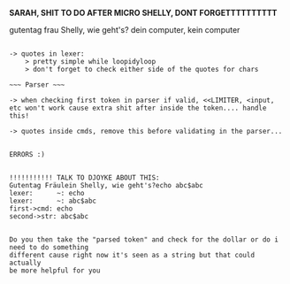 **SARAH, SHIT TO DO AFTER MICRO SHELLY, DONT FORGETTTTTTTTTT**

gutentag frau Shelly, wie geht's?
dein computer, kein computer

~~~ Lexer ~~~

-> quotes in lexer: 
	> pretty simple while loopidyloop
	> don't forget to check either side of the quotes for chars

~~~ Parser ~~~

-> when checking first token in parser if valid, <<LIMITER, <input, etc won't work cause extra shit after inside the token.... handle this!

-> quotes inside cmds, remove this before validating in the parser...


ERRORS :)


!!!!!!!!!!! TALK TO DJOYKE ABOUT THIS:
Gutentag Fräulein Shelly, wie geht's?echo abc$abc
lexer: 		~: echo
lexer: 		~: abc$abc
first->cmd: echo
second->str: abc$abc


Do you then take the "parsed token" and check for the dollar or do i need to do something
different cause right now it's seen as a string but that could actually
be more helpful for you

